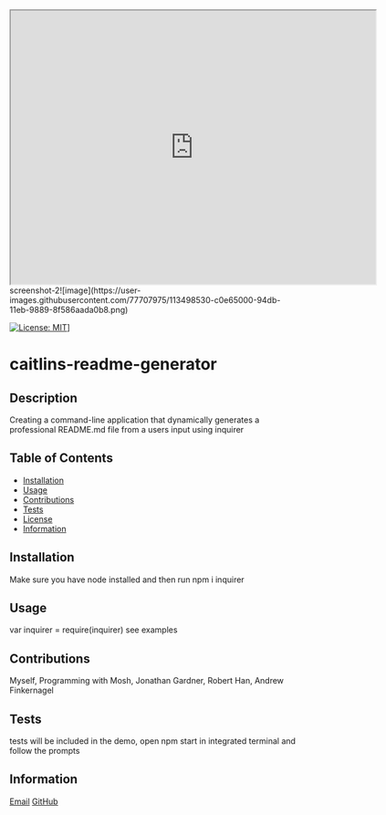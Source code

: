 <iframe src="https://drive.google.com/file/d/1DWyWrRHhfls4k2EI6E2lx42PcLmMlAz9/preview" width="640" height="480"></iframe>
screenshot-2![image](https://user-images.githubusercontent.com/77707975/113498530-c0e65000-94db-11eb-9889-8f586aada0b8.png)

[![License: MIT](https://img.shields.io/badge/License-MIT-yellow.svg)](https://opensource.org/licenses/MIT)]
  # caitlins-readme-generator
  
  ## Description
  Creating a command-line application that dynamically generates a professional README.md file from a users input using inquirer
  
  ## Table of Contents
  
  * [Installation](#installation) 
  * [Usage](#usage)
  * [Contributions](#contributions)
  * [Tests](#tests)
  * [License](#license)
  * [Information](#createrInfo)

## Installation
Make sure you have node installed and then run npm i inquirer

## Usage
var inquirer = require(inquirer) see examples

## Contributions
Myself, Programming with Mosh, Jonathan Gardner, Robert Han, Andrew Finkernagel

## Tests
tests will be included in the demo, open npm start in integrated terminal and follow the prompts

## Information
[Email](mailto://caitighe@gmail.com)
[GitHub](http://github.com/caitighe1)
